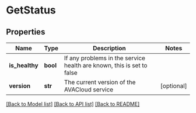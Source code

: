 # GetStatus

## Properties
Name | Type | Description | Notes
------------ | ------------- | ------------- | -------------
**is_healthy** | **bool** | If any problems in the service health are known, this is set to false | 
**version** | **str** | The current version of the AVACloud service | [optional] 

[[Back to Model list]](../README.md#documentation-for-models) [[Back to API list]](../README.md#documentation-for-api-endpoints) [[Back to README]](../README.md)


